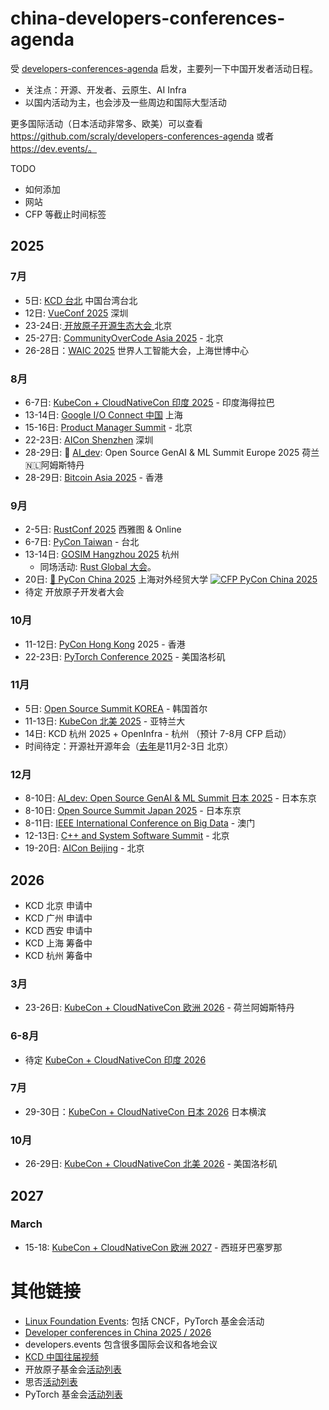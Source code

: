 # china-developers-conferences-agenda
受 [developers-conferences-agenda](https://github.com/scraly/developers-conferences-agenda) 启发，主要列一下中国开发者活动日程。
- 关注点：开源、开发者、云原生、AI Infra
- 以国内活动为主，也会涉及一些周边和国际大型活动

更多国际活动（日本活动非常多、欧美）可以查看 https://github.com/scraly/developers-conferences-agenda 或者 https://dev.events/。

TODO
- 如何添加
- 网站
- CFP 等截止时间标签


## 2025

### 7月

* 5日:  [KCD 台北](https://community.cncf.io/events/details/cncf-kcd-taiwan-presents-kcd-taipei-2025/) 中国台湾台北
* 12日: [VueConf 2025](https://dev.events/conferences/vue-conf-cn-2025-y2wttooq) 深圳
* 23-24日:[ 开放原子开源生态大会 ](https://www.openatom.org/)北京
* 25-27日: [CommunityOverCode Asia 2025](https://asia.communityovercode.org/) - 北京
* 26-28日：[WAIC 2025](https://aiii.global/waic-2025/) 世界人工智能大会，上海世博中心

### 8月

* 6-7日: [KubeCon + CloudNativeCon 印度 2025](https://events.linuxfoundation.org/kubecon-cloudnativecon-india-2025/) - 印度海得拉巴
* 13-14日: [Google I/O Connect 中国](https://ioconnectchina.googlecnapps.cn/intl/en_cn/) 上海
* 15-16日: [Product Manager Summit](https://dev.events/conferences/product-manager-summit-ff7aq7vc) - 北京
* 22-23日: [AICon Shenzhen](https://aicon.infoq.cn/2025/shenzhen) 深圳
* 28-29日: 🧠 [AI_dev](https://events.linuxfoundation.org/ai-dev-europe/): Open Source GenAI & ML Summit Europe 2025 荷兰🇳🇱阿姆斯特丹
* 28-29日: [Bitcoin Asia 2025](https://dev.events/conferences/bitcoin-asia-2025-x2vp2eqt) - 香港

### 9月

* 2-5日: [RustConf 2025](https://rustconf.com/) 西雅图 & Online
* 6-7日: [PyCon Taiwan](https://tw.pycon.org/2025/en-us) - 台北
* 13-14日: [GOSIM Hangzhou 2025](https://hangzhou2025.gosim.org/) 杭州
  * 同场活动: [Rust Global 大会](https://hangzhou2025.gosim.org/#spotlight)。
* 20日:  [🐍 PyCon China 2025](https://cn.pycon.org/2025/) 上海对外经贸大学 <a href="https://jsj.top/f/bBjpo3"><img alt="CFP PyCon China 2025" src="https://img.shields.io/static/v1?label=CFP&message=until%2006-Sept-2025&color=green"></a>
* 待定 开放原子开发者大会

### 10月

* 11-12日: [PyCon Hong Kong](https://pycon.hk/) 2025 - 香港
* 22-23日: [PyTorch Conference 2025](https://events.linuxfoundation.org/pytorch-conference-2025/) - 美国洛杉矶

### 11月

* 5日: [Open Source Summit KOREA](https://dev.events/conferences/open-source-summit-korea-mblrmtqm) - 韩国首尔
* 11-13日: [KubeCon 北美 2025](https://kccncna2025.sched.com/) - 亚特兰大
* 14日: KCD 杭州 2025 + OpenInfra - 杭州 （预计 7-8月 CFP 启动）
* 时间待定：开源社开源年会（[去年](https://kaiyuanshe.cn/activity/COSCon-2024)是11月2-3日 北京）

### 12月

* 8-10日: [AI_dev: Open Source GenAI & ML Summit 日本 2025](https://events.linuxfoundation.org/ai-dev-japan-2025/)  - 日本东京
* 8-10日: [Open Source Summit Japan 2025](https://events.linuxfoundation.org/open-source-summit-japan-2025/) - 日本东京
* 8-11日: [IEEE International Conference on Big Data](https://dev.events/conferences/ieee-international-conference-on-big-data-3ys9dfyg) - 澳门
* 12-13日: [C++ and System Software Summit](https://dev.events/conferences/c-and-system-software-summit-inoahwoe) - 北京
* 19-20日: [AICon Beijing](https://aicon.infoq.cn/202512/beijing) - 北京

## 2026

 - KCD 北京 申请中
 - KCD 广州 申请中
 - KCD 西安 申请中
 - KCD 上海 筹备中
 - KCD 杭州 筹备中

### 3月

* 23-26日: [KubeCon + CloudNativeCon 欧洲 2026](https://events.linuxfoundation.org/kubecon-cloudnativecon-europe-2026/) - 荷兰阿姆斯特丹

### 6-8月

* 待定 [KubeCon + CloudNativeCon 印度 2026](https://events.linuxfoundation.org/kubecon-cloudnativecon-india-2026/)

### 7月

* 29-30日：[KubeCon + CloudNativeCon 日本 2026](https://events.linuxfoundation.org/kubecon-cloudnativecon-japan-2026/) 日本横滨

### 10月

* 26-29日: [KubeCon + CloudNativeCon 北美 2026](https://events.linuxfoundation.org/kubecon-cloudnativecon-north-america-2026/) - 美国洛杉矶

## 2027

### March

* 15-18: [KubeCon + CloudNativeCon 欧洲 2027](https://events.linuxfoundation.org/kubecon-cloudnativecon-europe-2027/) - 西班牙巴塞罗那


# 其他链接

- [Linux Foundation Events](https://events.linuxfoundation.org/): 包括 CNCF，PyTorch 基金会活动
- [Developer conferences in China 2025 / 2026](https://dev.events/AS/CN)
- developers.events 包含很多国际会议和各地会议
- [KCD 中国往届视频](https://space.bilibili.com/1274679632/lists?sid=2842495)
- 开放原子基金会[活动列表](https://www.openatom.org/events)
- 思否[活动列表](https://segmentfault.com/events)
- PyTorch 基金会[活动列表](https://pytorch.org/events/)

